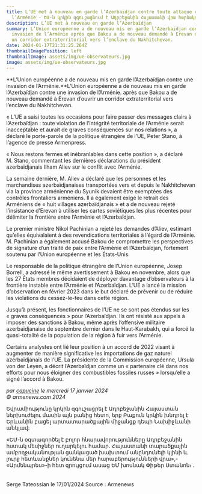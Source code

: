 ```yaml
---
title: L’UE met à nouveau en garde l’Azerbaïdjan contre toute attaque contre
  l’Arménie - ԵՄ-ն կրկին զգուշացնում է Ադրբեջանին Հայաստանի վրա հարձակումներից
description: L’UE met à nouveau en garde l’Azerbaïdjan
summary: L’Union européenne a de nouveau mis en garde l’Azerbaïdjan contre une
  invasion de l’Arménie après que Bakou a de nouveau demandé à Erevan d’ouvrir
  un corridor extraterritorial vers l’enclave du Nakhitchevan.
date: 2024-01-17T21:31:25.264Z
thumbnailImagePosition: left
thumbnailImage: assets/img/ue-observateurs.jpg
image: assets/img/ue-observateurs.jpg
---
```

**L’Union européenne a de nouveau mis en garde l’Azerbaïdjan contre une invasion de l’Arménie.**L’Union européenne a de nouveau mis en garde l’Azerbaïdjan contre une invasion de l’Arménie. après que Bakou a de nouveau demandé à Erevan d’ouvrir un corridor extraterritorial vers l’enclave du Nakhitchevan.

« L’UE a saisi toutes les occasions pour faire passer des messages clairs à l’Azerbaïdjan : toute violation de l’intégrité territoriale de l’Arménie serait inacceptable et aurait de graves conséquences sur nos relations », a déclaré le porte-parole de la politique étrangère de l’UE, Peter Stano, à l’agence de presse Armenpress.

« Nous restons fermes et inébranlables dans cette position », a déclaré M. Stano, commentant les dernières déclarations du président azerbaïdjanais Ilham Aliev sur le conflit avec l’Arménie.

La semaine dernière, M. Aliev a déclaré que les personnes et les marchandises azerbaïdjanaises transportées vers et depuis le Nakhitchevan via la province arménienne du Syunik devaient être exemptées des contrôles frontaliers arméniens. Il a également exigé le retrait des Arméniens de « huit villages azerbaïdjanais » et a de nouveau rejeté l’insistance d’Erevan à utiliser les cartes soviétiques les plus récentes pour délimiter la frontière entre l’Arménie et l’Azerbaïdjan.

Le premier ministre Nikol Pachinian a rejeté les demandes d’Aliev, estimant qu’elles équivalaient à des revendications territoriales à l’égard de l’Arménie. M. Pachinian a également accusé Bakou de compromettre les perspectives de signature d’un traité de paix entre l’Arménie et l’Azerbaïdjan, fortement soutenu par l’Union européenne et les États-Unis.

Le responsable de la politique étrangère de l’Union européenne, Josep Borrell, a adressé le même avertissement à Bakou en novembre, alors que les 27 États membres décidaient de déployer davantage d’observateurs à la frontière instable entre l’Arménie et l’Azerbaïdjan. L’UE a lancé la mission d’observation en février 2023 dans le but déclaré de prévenir ou de réduire les violations du cessez-le-feu dans cette région.

Jusqu’à présent, les fonctionnaires de l’UE ne se sont pas étendus sur les « graves conséquences » pour l’Azerbaïdjan. Ils ont résisté aux appels à imposer des sanctions à Bakou, même après l’offensive militaire azerbaïdjanaise de septembre dernier dans le Haut-Karabakh, qui a forcé la quasi-totalité de la population de la région à fuir vers l’Arménie.

Certains analystes ont lié leur position à un accord de 2022 visant à augmenter de manière significative les importations de gaz naturel azerbaïdjanais de l’UE. La présidente de la Commission européenne, Ursula von der Leyen, a décrit l’Azerbaïdjan comme un « partenaire clé dans nos efforts pour nous éloigner des combustibles fossiles russes » lorsqu’elle a signé l’accord à Bakou.

*par [capucine](https://www.armenews.com/spip.php?page=auteur&id_auteur=541) le mercredi 17 janvier 2024\
© armenews.com 2024*

Եվրամիությունը կրկին զգուշացրել է Ադրբեջանին Հայաստան ներխուժելու մասին այն բանից հետո, երբ Բաքուն կրկին խնդրել է Երևանին բացել արտատարածքային միջանցք դեպի Նախիջևանի անկլավ։

«ԵՄ-ն օգտագործել է բոլոր հնարավորությունները Ադրբեջանին հստակ մեսիջներ ուղարկելու համար. Հայաստանի տարածքային ամբողջականության ցանկացած խախտում անընդունելի կլինի և լուրջ հետևանքներ կունենա մեր հարաբերությունների վրա»,- «Արմենպրես»-ի հետ զրույցում ասաց ԵՄ խոսնակ Փիթեր Ստանոն։ .\
\
\
Serge Tateossian le 17/01/2024 Source : Armenews